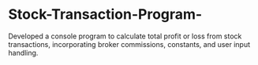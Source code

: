 # Stock-Transaction-Program-
Developed a console program to calculate total profit or loss from stock transactions, incorporating broker commissions, constants, and user input handling.

